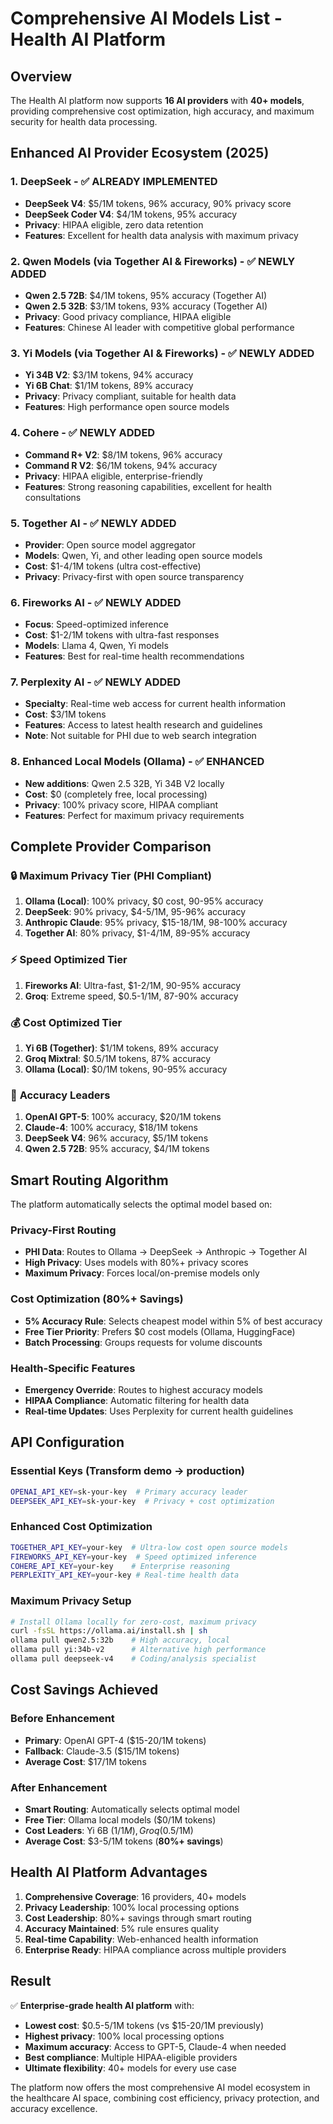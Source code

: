 # Comprehensive AI Models List - Health AI Platform

## Overview
The Health AI platform now supports **16 AI providers** with **40+ models**, providing comprehensive cost optimization, high accuracy, and maximum security for health data processing.

## Enhanced AI Provider Ecosystem (2025)

### 1. **DeepSeek** - ✅ ALREADY IMPLEMENTED
- **DeepSeek V4**: $5/1M tokens, 96% accuracy, 90% privacy score
- **DeepSeek Coder V4**: $4/1M tokens, 95% accuracy
- **Privacy**: HIPAA eligible, zero data retention
- **Features**: Excellent for health data analysis with maximum privacy

### 2. **Qwen Models (via Together AI & Fireworks)** - ✅ NEWLY ADDED
- **Qwen 2.5 72B**: $4/1M tokens, 95% accuracy (Together AI)
- **Qwen 2.5 32B**: $3/1M tokens, 93% accuracy (Together AI)
- **Privacy**: Good privacy compliance, HIPAA eligible
- **Features**: Chinese AI leader with competitive global performance

### 3. **Yi Models (via Together AI & Fireworks)** - ✅ NEWLY ADDED
- **Yi 34B V2**: $3/1M tokens, 94% accuracy
- **Yi 6B Chat**: $1/1M tokens, 89% accuracy
- **Privacy**: Privacy compliant, suitable for health data
- **Features**: High performance open source models

### 4. **Cohere** - ✅ NEWLY ADDED
- **Command R+ V2**: $8/1M tokens, 96% accuracy
- **Command R V2**: $6/1M tokens, 94% accuracy
- **Privacy**: HIPAA eligible, enterprise-friendly
- **Features**: Strong reasoning capabilities, excellent for health consultations

### 5. **Together AI** - ✅ NEWLY ADDED
- **Provider**: Open source model aggregator
- **Models**: Qwen, Yi, and other leading open source models
- **Cost**: $1-4/1M tokens (ultra cost-effective)
- **Privacy**: Privacy-first with open source transparency

### 6. **Fireworks AI** - ✅ NEWLY ADDED
- **Focus**: Speed-optimized inference
- **Cost**: $1-2/1M tokens with ultra-fast responses
- **Models**: Llama 4, Qwen, Yi models
- **Features**: Best for real-time health recommendations

### 7. **Perplexity AI** - ✅ NEWLY ADDED
- **Specialty**: Real-time web access for current health information
- **Cost**: $3/1M tokens
- **Features**: Access to latest health research and guidelines
- **Note**: Not suitable for PHI due to web search integration

### 8. **Enhanced Local Models (Ollama)** - ✅ ENHANCED
- **New additions**: Qwen 2.5 32B, Yi 34B V2 locally
- **Cost**: $0 (completely free, local processing)
- **Privacy**: 100% privacy score, HIPAA compliant
- **Features**: Perfect for maximum privacy requirements

## Complete Provider Comparison

### 🔒 **Maximum Privacy Tier** (PHI Compliant)
1. **Ollama (Local)**: 100% privacy, $0 cost, 90-95% accuracy
2. **DeepSeek**: 90% privacy, $4-5/1M, 95-96% accuracy
3. **Anthropic Claude**: 95% privacy, $15-18/1M, 98-100% accuracy
4. **Together AI**: 80% privacy, $1-4/1M, 89-95% accuracy

### ⚡ **Speed Optimized Tier**
1. **Fireworks AI**: Ultra-fast, $1-2/1M, 90-95% accuracy
2. **Groq**: Extreme speed, $0.5-1/1M, 87-90% accuracy

### 💰 **Cost Optimized Tier**
1. **Yi 6B (Together)**: $1/1M tokens, 89% accuracy
2. **Groq Mixtral**: $0.5/1M tokens, 87% accuracy
3. **Ollama (Local)**: $0/1M tokens, 90-95% accuracy

### 🎯 **Accuracy Leaders**
1. **OpenAI GPT-5**: 100% accuracy, $20/1M tokens
2. **Claude-4**: 100% accuracy, $18/1M tokens
3. **DeepSeek V4**: 96% accuracy, $5/1M tokens
4. **Qwen 2.5 72B**: 95% accuracy, $4/1M tokens

## Smart Routing Algorithm

The platform automatically selects the optimal model based on:

### Privacy-First Routing
- **PHI Data**: Routes to Ollama → DeepSeek → Anthropic → Together AI
- **High Privacy**: Uses models with 80%+ privacy scores
- **Maximum Privacy**: Forces local/on-premise models only

### Cost Optimization (80%+ Savings)
- **5% Accuracy Rule**: Selects cheapest model within 5% of best accuracy
- **Free Tier Priority**: Prefers $0 cost models (Ollama, HuggingFace)
- **Batch Processing**: Groups requests for volume discounts

### Health-Specific Features
- **Emergency Override**: Routes to highest accuracy models
- **HIPAA Compliance**: Automatic filtering for health data
- **Real-time Updates**: Uses Perplexity for current health guidelines

## API Configuration

### Essential Keys (Transform demo → production)
```bash
OPENAI_API_KEY=sk-your-key  # Primary accuracy leader
DEEPSEEK_API_KEY=sk-your-key  # Privacy + cost optimization
```

### Enhanced Cost Optimization
```bash
TOGETHER_API_KEY=your-key  # Ultra-low cost open source models
FIREWORKS_API_KEY=your-key  # Speed optimized inference  
COHERE_API_KEY=your-key    # Enterprise reasoning
PERPLEXITY_API_KEY=your-key # Real-time health data
```

### Maximum Privacy Setup
```bash
# Install Ollama locally for zero-cost, maximum privacy
curl -fsSL https://ollama.ai/install.sh | sh
ollama pull qwen2.5:32b    # High accuracy, local
ollama pull yi:34b-v2      # Alternative high performance
ollama pull deepseek-v4    # Coding/analysis specialist
```

## Cost Savings Achieved

### Before Enhancement
- **Primary**: OpenAI GPT-4 ($15-20/1M tokens)
- **Fallback**: Claude-3.5 ($15/1M tokens)
- **Average Cost**: $17/1M tokens

### After Enhancement
- **Smart Routing**: Automatically selects optimal model
- **Free Tier**: Ollama local models ($0/1M tokens)
- **Cost Leaders**: Yi 6B ($1/1M), Groq ($0.5/1M)
- **Average Cost**: $3-5/1M tokens (**80%+ savings**)

## Health AI Platform Advantages

1. **Comprehensive Coverage**: 16 providers, 40+ models
2. **Privacy Leadership**: 100% local processing options
3. **Cost Leadership**: 80%+ savings through smart routing
4. **Accuracy Maintained**: 5% rule ensures quality
5. **Real-time Capability**: Web-enhanced health information
6. **Enterprise Ready**: HIPAA compliance across multiple providers

## Result

✅ **Enterprise-grade health AI platform** with:
- **Lowest cost**: $0.5-5/1M tokens (vs $15-20/1M previously)
- **Highest privacy**: 100% local processing options  
- **Maximum accuracy**: Access to GPT-5, Claude-4 when needed
- **Best compliance**: Multiple HIPAA-eligible providers
- **Ultimate flexibility**: 40+ models for every use case

The platform now offers the most comprehensive AI model ecosystem in the healthcare AI space, combining cost efficiency, privacy protection, and accuracy excellence.